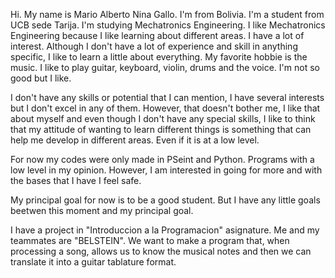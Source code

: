 Hi. My name is Mario Alberto Nina Gallo. I'm from Bolivia. I'm a student from UCB sede Tarija. I'm studying Mechatronics Engineering.
I like Mechatronics Engineering because I like learning about different areas.
I have a lot of interest. Although I don't have a lot of experience and skill in anything specific, I like to learn a little about everything.
My favorite hobbie is the music. I like to play guitar, keyboard, violin, drums and the voice. I'm not so good but I like.

I don't have any skills or potential that I can mention, I have several interests but I don't excel in any of them. However, that doesn't bother me, I like that about myself and even though I don't have any special skills, I like to think that my attitude of wanting to learn different things is something that can help me develop in different areas. Even if it is at a low level.

For now my codes were only made in PSeint and Python. Programs with a low level in my opinion. However, I am interested in going for more and with the bases that I have I feel safe.

My principal goal for now is to be a good student. But I have any little goals beetwen this moment and my principal goal.

I have a project in "Introduccion a la Programacion" asignature. Me and my teammates are "BELSTEIN". We want to make a program that, when processing a song, allows us to know the musical notes and then we can translate it into a guitar tablature format.
